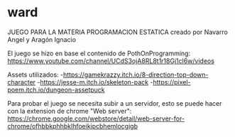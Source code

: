 # ward
JUEGO PARA LA MATERIA PROGRAMACION ESTATICA
creado por Navarro Angel y Aragón Ignacio

El juego se hizo en base el contenido de PothOnProgramming:
https://www.youtube.com/channel/UCdS3ojA8RL8t1r18Gj1cl6w/videos


Assets utilizados:
-https://gamekrazzy.itch.io/8-direction-top-down-character
-https://jesse-m.itch.io/skeleton-pack
-https://pixel-poem.itch.io/dungeon-assetpuck

Para probar el juego se necesita subir a un servidor, esto se puede hacer con la extension de chrome "Web server": https://chrome.google.com/webstore/detail/web-server-for-chrome/ofhbbkphhbklhfoeikjpcbhemlocgigb



